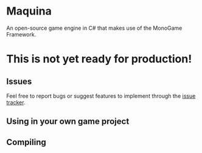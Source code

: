 # Maquina
An open-source game engine in C# that makes use of the MonoGame Framework.

# This is not yet ready for production!

## Issues
Feel free to report bugs or suggest features to implement through the [issue tracker](https://github.com/FranklinDM/Maquina/issues).

## Using in your own game project

## Compiling

